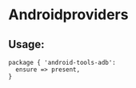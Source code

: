 Androidproviders
================

Usage:
------

```puppet
package { 'android-tools-adb':
  ensure => present,
}
```

